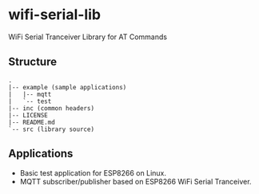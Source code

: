# wifi-serial-lib
WiFi Serial Tranceiver Library for AT Commands

## Structure
```
.
|-- example (sample applications)
|   |-- mqtt
|   `-- test
|-- inc (common headers)
|-- LICENSE
|-- README.md
`-- src (library source)
```

## Applications
* Basic test application for ESP8266 on Linux.
* MQTT subscriber/publisher based on ESP8266 WiFi Serial Tranceiver.
